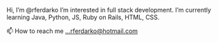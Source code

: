 Hi, I’m @rferdarko
I’m interested in full stack development.
I’m currently learning Java, Python, JS, Ruby on Rails, HTML, CSS.

📫 How to reach me ...rferdarko@hotmail.com

<!---
rferdarko/rferdarko is a ✨ special ✨ repository because its `README.md` (this file) appears on your GitHub profile.
You can click the Preview link to take a look at your changes.
--->
